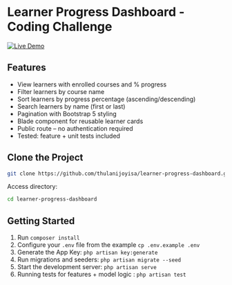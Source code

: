 # Learner Progress Dashboard - Coding Challenge

[![Live Demo](https://img.shields.io/badge/LIVE%20DEMO-VIEW-blue?style=for-the-badge&logo=laravel)]([learner-progress.up.railway.app/learner-progress](https://learner-progress.up.railway.app/learner-progress))

## Features
- View learners with enrolled courses and % progress
- Filter learners by course name
- Sort learners by progress percentage (ascending/descending)
- Search learners by name (first or last)
- Pagination with Bootstrap 5 styling
- Blade component for reusable learner cards
- Public route – no authentication required
- Tested: feature + unit tests included

## Clone the Project
```bash
git clone https://github.com/thulanijoyisa/learner-progress-dashboard.git
```
Access directory:
```bash
cd learner-progress-dashboard
```
## Getting Started
1. Run `composer install`
2. Configure your `.env` file from the example `cp .env.example .env`
3. Generate the App Key: `php artisan key:generate`
4. Run migrations and seeders: `php artisan migrate --seed`
5. Start the development server: `php artisan serve`
6. Running tests for features + model logic :  `php artisan test`
     
